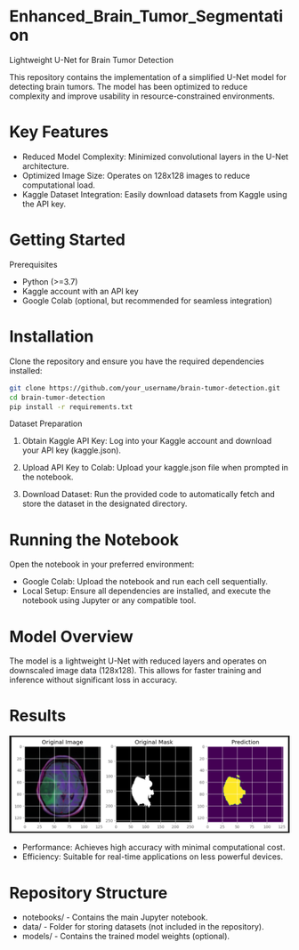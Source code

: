 # Enhanced_Brain_Tumor_Segmentation
Lightweight U-Net for Brain Tumor Detection


This repository contains the implementation of a simplified U-Net model for detecting brain tumors. The model has been optimized to reduce complexity and improve usability in resource-constrained environments.

# Key Features
- Reduced Model Complexity: Minimized convolutional layers in the U-Net architecture.
- Optimized Image Size: Operates on 128x128 images to reduce computational load.
- Kaggle Dataset Integration: Easily download datasets from Kaggle using the API key.
# Getting Started
Prerequisites
- Python (>=3.7)
- Kaggle account with an API key
- Google Colab (optional, but recommended for seamless integration)
# Installation
Clone the repository and ensure you have the required dependencies installed:

```bash
git clone https://github.com/your_username/brain-tumor-detection.git
cd brain-tumor-detection
pip install -r requirements.txt
```

Dataset Preparation
1. Obtain Kaggle API Key:
Log into your Kaggle account and download your API key (kaggle.json).

2. Upload API Key to Colab:
Upload your kaggle.json file when prompted in the notebook.

3. Download Dataset:
Run the provided code to automatically fetch and store the dataset in the designated directory.

# Running the Notebook
Open the notebook in your preferred environment:

- Google Colab: Upload the notebook and run each cell sequentially.
- Local Setup: Ensure all dependencies are installed, and execute the notebook using Jupyter or any compatible tool.
# Model Overview
The model is a lightweight U-Net with reduced layers and operates on downscaled image data (128x128). This allows for faster training and inference without significant loss in accuracy.

# Results
<img src="https://raw.githubusercontent.com/AISoltani/Enhanced_Brain_Tumor_Segmentation/refs/heads/main/tumor.png" alt="Enhanced Brain Tumor Segmentation" width="600"/>

- Performance: Achieves high accuracy with minimal computational cost.
- Efficiency: Suitable for real-time applications on less powerful devices.
# Repository Structure
- notebooks/ - Contains the main Jupyter notebook.
- data/ - Folder for storing datasets (not included in the repository).
- models/ - Contains the trained model weights (optional).
